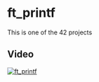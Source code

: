 # ft_printf
This is one of the 42 projects

## Video

[![ft_printf](https://img.youtube.com/vi/8Z_ve8TJcfo/0.jpg)](https://www.youtube.com/watch?v=8Z_ve8TJcfo)
